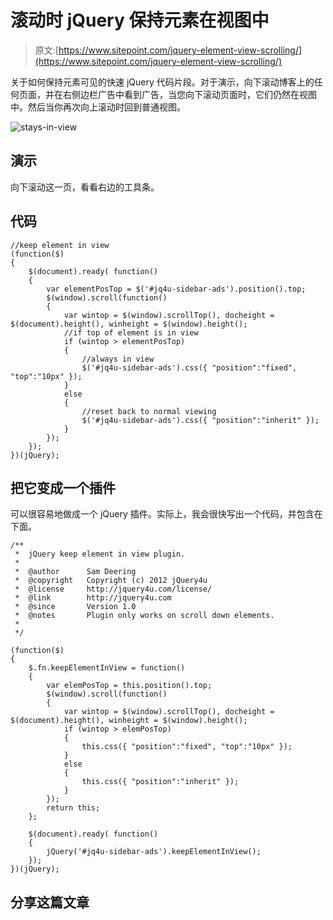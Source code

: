 # 滚动时 jQuery 保持元素在视图中

> 原文:[https://www.sitepoint.com/jquery-element-view-scrolling/](https://www.sitepoint.com/jquery-element-view-scrolling/)

关于如何保持元素可见的快速 jQuery 代码片段。对于演示，向下滚动博客上的任何页面，并在右侧边栏广告中看到广告，当您向下滚动页面时，它们仍然在视图中。然后当你再次向上滚动时回到普通视图。

![stays-in-view](../Images/496822ef4da436418467492fb5ef4367.png "stays-in-view")

## 演示

向下滚动这一页，看看右边的工具条。

## 代码

```
//keep element in view
(function($)
{
    $(document).ready( function()
    {
        var elementPosTop = $('#jq4u-sidebar-ads').position().top;
        $(window).scroll(function()
        {
            var wintop = $(window).scrollTop(), docheight = $(document).height(), winheight = $(window).height();
            //if top of element is in view
            if (wintop > elementPosTop)
            {
                //always in view
                $('#jq4u-sidebar-ads').css({ "position":"fixed", "top":"10px" });
            }
            else
            {
                //reset back to normal viewing
                $('#jq4u-sidebar-ads').css({ "position":"inherit" });
            }
        });
    });
})(jQuery);
```

## 把它变成一个插件

可以很容易地做成一个 jQuery 插件。实际上，我会很快写出一个代码，并包含在下面。

```
/**
 *  jQuery keep element in view plugin.
 *
 *  @author      Sam Deering
 *  @copyright   Copyright (c) 2012 jQuery4u
 *  @license     http://jquery4u.com/license/
 *  @link        http://jquery4u.com
 *  @since       Version 1.0
 *  @notes       Plugin only works on scroll down elements.
 *
 */

(function($)
{
    $.fn.keepElementInView = function()
    {
        var elemPosTop = this.position().top;
        $(window).scroll(function()
        {
            var wintop = $(window).scrollTop(), docheight = $(document).height(), winheight = $(window).height();
            if (wintop > elemPosTop)
            {
                this.css({ "position":"fixed", "top":"10px" });
            }
            else
            {
                this.css({ "position":"inherit" });
            }
        });
        return this;
    };

    $(document).ready( function()
    {
        jQuery('#jq4u-sidebar-ads').keepElementInView();
    });
})(jQuery);
```

## 分享这篇文章